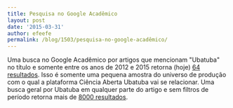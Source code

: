```yaml
---
title: Pesquisa no Google Acadêmico
layout: post
date: '2015-03-31'
author: efeefe
permalink: /blog/1503/pesquisa-no-google-acadêmico/
---
```


Uma busca no Google Acadêmico por artigos que mencionam "Ubatuba" no título e somente entre os anos de 2012 e 2015 retorna (hoje) [64 resultados](https://scholar.google.com.br/scholar?start=0&q=tudonot%C3%ADtulo:+Ubatuba&hl=pt-BR&lr=lang_pt&as_sdt=1,5&as_ylo=2012&as_yhi=2015&as_vis=1 "https://scholar.google.com.br/scholar?start=0&q=tudonot%C3%ADtulo:+Ubatuba&hl=pt-BR&lr=lang_pt&as_sdt=1,5&as_ylo=2012&as_yhi=2015&as_vis=1"). Isso é somente uma pequena amostra do universo de produção com o qual a plataforma Ciência Aberta Ubatuba vai se relacionar. Uma busca geral por Ubatuba em qualquer parte do artigo e sem filtros de período retorna mais de [8000 resultados](https://scholar.google.com.br/scholar?q=Ubatuba&hl=pt-BR&lr=lang_pt&as_sdt=1,5&as_vis=1 "https://scholar.google.com.br/scholar?q=Ubatuba&hl=pt-BR&lr=lang_pt&as_sdt=1,5&as_vis=1").